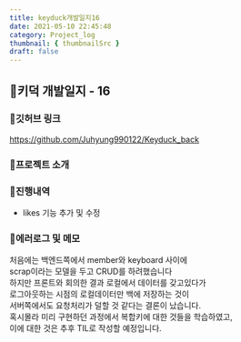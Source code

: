 ```yaml
---
title: keyduck개발일지16
date: 2021-05-10 22:45:48
category: Project_log
thumbnail: { thumbnailSrc }
draft: false
---
```



## 🌟키덕 개발일지 - 16

### 🎯깃허브 링크 
https://github.com/Juhyung990122/Keyduck_back

### 🎯프로젝트 소개

### 🎯진행내역
- likes 기능 추가 및 수정

### 🎯에러로그 및 메모
처음에는 백엔드쪽에서 member와 keyboard 사이에 <br>
scrap이라는 모델을 두고 CRUD를 하려했습니다 <br>
하지만 프론트와 회의한 결과 로컬에서 데이터를 갖고있다가<br>
로그아웃하는 시점의 로컬데이터만 백에 저장하는 것이 <br>
서버쪽에서도 요청처리가 덜할 것 같다는 결론이 났습니다.<br>
혹시몰라 미리 구현하던 과정에서 복합키에 대한 것들을 학습하였고,<br>
이에 대한 것은 추후 TIL로 작성할 예정입니다.<br>
